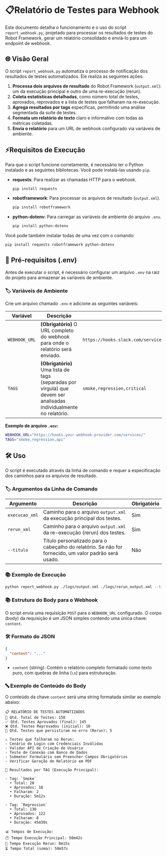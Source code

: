 # 📋Relatório de Testes para Webhook

Este documento detalha o funcionamento e o uso do script `report_webhook.py`, projetado para processar os resultados de testes do Robot Framework, gerar um relatório consolidado e enviá-lo para um endpoint de webhook.

## 🌐 Visão Geral

O script `report_webhook.py` automatiza o processo de notificação dos resultados de testes automatizados. Ele realiza as seguintes ações:
1.  **Processa dois arquivos de resultado** do Robot Framework (`output.xml`): um da execução principal e outro de uma re-execução (rerun).
2.  **Coleta estatísticas detalhadas**, como número total de testes, aprovados, reprovados e a lista de testes que falharam na re-execução.
3.  **Agrega resultados por tags** específicas, permitindo uma análise segmentada da suíte de testes.
4.  **Formata um relatório de texto** claro e informativo com todas as métricas coletadas.
5.  **Envia o relatório** para um URL de webhook configurado via variáveis de ambiente.

## ⚡Requisitos de Execução

Para que o script funcione corretamente, é necessário ter o Python instalado e as seguintes bibliotecas. Você pode instalá-las usando `pip`.

-   **requests**: Para realizar as chamadas HTTP para o webhook.
    ```bash
    pip install requests
    ```

-   **robotframework**: Para processar os arquivos de resultado (`output.xml`).
    ```bash
    pip install robotframework
    ```

-   **python-dotenv**: Para carregar as variáveis de ambiente do arquivo `.env`.
    ```bash
    pip install python-dotenv
    ```

Você pode também instalar todas de uma vez com o comando:
```bash
pip install requests robotframework python-dotenv
```

## 🧪 Pré-requisitos (.env)

Antes de executar o script, é necessário configurar um arquivo `.env` na raiz do projeto para armazenar as variáveis de ambiente.

### 🏷️ Variáveis de Ambiente

Crie um arquivo chamado `.env` e adicione as seguintes variáveis:

| Variável            | Descrição                                                                                               | Exemplo                                                              |
| ------------------- | ------------------------------------------------------------------------------------------------------- | -------------------------------------------------------------------- |
| `WEBHOOK_URL` | **(Obrigatório)** O URL completo do webhook para onde o relatório será enviado.                           | `https://hooks.slack.com/services/T00000000/B00000000/XXXXXXXXXXXXXXXXXXXXXXXX` |
| `TAGS`              | **(Obrigatório)** Uma lista de tags (separadas por vírgula) que devem ser analisadas individualmente no relatório. | `smoke,regression,critical`                                          |

**Exemplo de arquivo `.env`:**
```bash
WEBHOOK_URL="https://hooks.your-webhook-provider.com/services/"
TAGS="smoke,regression,api"
```

## 🛠️ Uso

O script é executado através da linha de comando e requer a especificação dos caminhos para os arquivos de resultado.

### 🏷️ Argumentos da Linha de Comando

| Argumento         | Descrição                                                                               | Obrigatório |
| ----------------- | --------------------------------------------------------------------------------------- | ----------- |
| `execucao_xml`    | Caminho para o arquivo `output.xml` da execução principal dos testes.                   | Sim         |
| `rerun_xml`       | Caminho para o arquivo `output.xml` da re-execução (rerun) dos testes.                  | Sim         |
| `--titulo`        | Título personalizado para o cabeçalho do relatório. Se não for fornecido, um valor padrão será usado. | Não         |

### 📚 Exemplo de Execução
```bash
python report_webhook.py ./logs/output.xml ./logs/rerun_output.xml --titulo "🚀 Relatório de Testes - Projeto Phoenix"
```

### 📚 Estrutura do Body para o Webhook

O script envia uma requisição `POST` para o `WEBHOOK_URL` configurado. O corpo (body) da requisição é um JSON simples contendo uma única chave: `content`.

### 🛠️ Formato do JSON

```json
{
  "content": "..."
}
```

-   `content` (string): Contém o relatório completo formatado como texto puro, com quebras de linha (`\n`) para estruturação.

### 🔤 Exemplo de Conteúdo do Body

O conteúdo da chave `content` será uma string formatada similar ao exemplo abaixo:

```
📋 RELATÓRIO DE TESTES AUTOMATIZADOS
🚀 Qtd. Total de Testes: 150
✅ Qtd. Testes Aprovados (final): 145
❌ Qtd. Testes Reprovados (inicial): 10
🔁 Qtd. Testes que persistiram no erro (Rerun): 5

⚠️ Testes que falharam no Rerun:
- Cenário de Login com Credenciais Inválidas
- Validar API de Criação de Usuário
- Teste de Conexão com Banco de Dados
- Submeter Formulário sem Preencher Campos Obrigatórios
- Verificar Geração de Relatório em PDF

📌 Resultados por TAG (Execução Principal):

- Tag: `Smoke`
  • Total: 20
  • Aprovados: 18
  • Falharam: 2
  • Duração: 5m12s

- Tag: `Regression`
  • Total: 130
  • Aprovados: 122
  • Falharam: 8
  • Duração: 45m30s

📊 Tempos de Execução:
🕐 Tempo Execução Principal: 50m42s
🔄 Tempo Execução Rerun: 8m15s
⏳ Tempo Total (soma): 58m57s
```